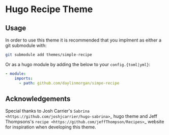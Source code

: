 # Hugo Recipe Theme

## Usage 

In order to use this theme it is recommended that you implment as either a git submodule with:

```bash
git submodule add themes/simple-recipe
```

Or as a hugo module by adding the below to your `config.{toml|yml}`:

```yaml
- module:
    imports:
      - path: github.com/daylinmorgan/simpe-recipe
```

## Acknowledgements

Special thanks to Josh Carrier's `Sabrina <https://github.com/joshjcarrier/hugo-sabrina>`_ hugo theme
and Jeff Thompsons's `recipe <https://github.com/jeffThompson/Recipes>`_ website for inspiration when developing this theme.

